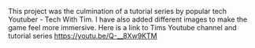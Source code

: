 This project was the culmination of a tutorial series by popular tech Youtuber - Tech With Tim. I have also added different images to make the game feel more immersive. 
Here is a link to Tims Youtube channel and tutorial series https://youtu.be/Q-__8Xw9KTM 
